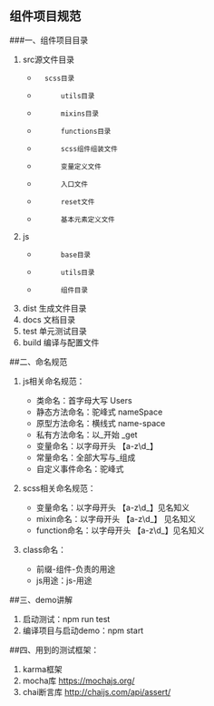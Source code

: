 ## 组件项目规范

###一、组件项目目录

1. 	src源文件目录
	* 		scss目录
	* 			utils目录
	* 			mixins目录
	* 			functions目录
	* 			scss组件组装文件
	* 			变量定义文件
	* 			入口文件
	* 			reset文件
	* 			基本元素定义文件
				
2. 	js
	* 			base目录
	* 			utils目录
	* 			组件目录
				
3. 	dist  生成文件目录
4. 	docs  文档目录
5. 	test  单元测试目录
6. 	build 编译与配置文件
		
##二、命名规范

1. js相关命名规范：
	* 	类命名：首字母大写 Users
	* 	静态方法命名：驼峰式  nameSpace
	* 	原型方法命名：横线式  name-space
	* 	私有方法命名：以_开始  _get
	* 	变量命名：以字母开头  【a-z\d_】
	* 	常量命名：全部大写与_组成
	* 	自定义事件命名：驼峰式
		
2. scss相关命名规范：
	* 	变量命名：以字母开头  【a-z\d_】见名知义
	* 	mixin命名：以字母开头  【a-z\d_】  见名知义
	* 	function命名：以字母开头  【a-z\d_】见名知义

3. class命名：
	* 	前缀-组件-负责的用途
	* 	js用途：js-用途
	
##三、demo讲解

1. 	启动测试：npm run test
2. 	编译项目与启动demo：npm start
	
##四、用到的测试框架：

1. 	karma框架
2. 	mocha库   https://mochajs.org/
3. 	chai断言库 http://chaijs.com/api/assert/
	
	
	
	
